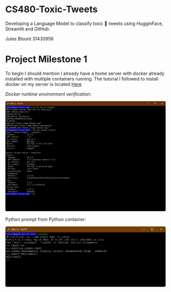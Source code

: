 # CS480-Toxic-Tweets
Developing a Language Model to classify toxic 🤢 tweets using HugginFace, Streamlit and GitHub.

Jules Blount
31430956


# Project Milestone 1
To begin I should mention I already have a home server with docker already installed with multiple containers running.
The tutorial I followed to install docker on my server is located [Here](https://docs.docker.com/engine/install/debian/)

*Docker runtime environment verification*:

![](images/docker_version.png)

Python prompt from Python container:

![](images/pytrhon_container.png)
